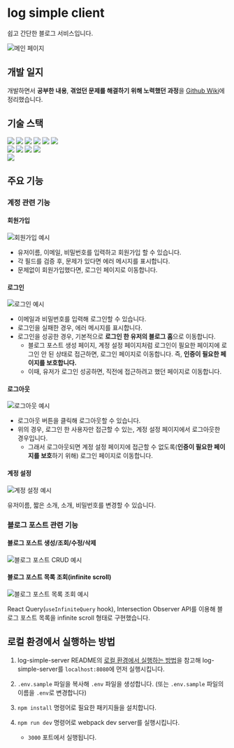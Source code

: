 # log simple client

쉽고 간단한 블로그 서비스입니다.

![메인 페이지](https://user-images.githubusercontent.com/80243123/231373243-cab3cb94-f376-42fa-b001-5cc4fce49a62.gif)

## 개발 일지

개발하면서 **공부한 내용**, **겪었던 문제를 해결하기 위해 노력했던 과정**을 [Github Wiki](https://github.com/keeep-runnning/log-simple-client/wiki)에 정리했습니다.

## 기술 스택

<div>
  <img src="https://img.shields.io/badge/TypeScript-3178C6?style=for-the-badge&logo=TypeScript&logoColor=white" />
  <img src="https://img.shields.io/badge/React-61DAFB?style=for-the-badge&logo=react&logoColor=black" />
  <img src="https://img.shields.io/badge/React%20Router-CA4245?style=for-the-badge&logo=react%20router&logoColor=white" />
  <img src="https://img.shields.io/badge/React%20Query-FF4154?style=for-the-badge&logo=react%20query&logoColor=white" />
  <img src="https://img.shields.io/badge/Emotion-FE74D0?style=for-the-badge" />
  <img src="https://img.shields.io/badge/Chakra%20UI-319795?style=for-the-badge&logo=chakraui&logoColor=white" />
</div>
<div>
  <img src="https://img.shields.io/badge/Webpack-8DD6F9?style=for-the-badge&logo=Webpack&logoColor=black" />
  <img src="https://img.shields.io/badge/Babel-F9DC3E?style=for-the-badge&logo=Babel&logoColor=black" />
  <img src="https://img.shields.io/badge/ESLint-4B32C3?style=for-the-badge&logo=eslint&logoColor=white" />
  <img src="https://img.shields.io/badge/Prettier-F7B93E?style=for-the-badge&logo=prettier&logoColor=black" />
</div>
<div>
  <img src="https://img.shields.io/badge/Node.js-v18-339933?style=for-the-badge&logo=node.js" />
</div>

## 주요 기능

### 계정 관련 기능

#### 회원가입

![회원가입 예시](https://user-images.githubusercontent.com/80243123/231371940-cdf9cc2d-7fed-4a26-930c-7032798e563f.gif)

- 유저이름, 이메일, 비밀번호를 입력하고 회원가입 할 수 있습니다.
- 각 필드를 검증 후, 문제가 있다면 에러 메시지를 표시합니다.
- 문제없이 회원가입했다면, 로그인 페이지로 이동합니다.

#### 로그인

![로그인 예시](https://user-images.githubusercontent.com/80243123/231372359-e4503dc7-cd9a-472b-952b-fcef95d173ef.gif)

- 이메일과 비밀번호를 입력해 로그인할 수 있습니다.
- 로그인을 실패한 경우, 에러 메시지를 표시합니다.
- 로그인을 성공한 경우, 기본적으로 **로그인 한 유저의 블로그 홈**으로 이동합니다.
  - 블로그 포스트 생성 페이지, 계정 설정 페이지처럼 로그인이 필요한 페이지에 로그인 안 된 상태로 접근하면, 로그인 페이지로 이동합니다. 즉, **인증이 필요한 페이지를 보호합니다.**
  - 이때, 유저가 로그인 성공하면, 직전에 접근하려고 했던 페이지로 이동합니다.

#### 로그아웃

![로그아웃 예시](https://user-images.githubusercontent.com/80243123/231372479-c06a9357-078c-40df-aa10-29bc02e80f6f.gif)

- 로그아웃 버튼을 클릭해 로그아웃할 수 있습니다.
- 위의 경우, 로그인 한 사용자만 접근할 수 있는, 계정 설정 페이지에서 로그아웃한 경우입니다.
  - 그래서 로그아웃되면 계정 설정 페이지에 접근할 수 없도록(**인증이 필요한 페이지를 보호**하기 위해) 로그인 페이지로 이동합니다.

#### 계정 설정

![계정 설정 예시](https://user-images.githubusercontent.com/80243123/231372578-44fc2341-6849-4959-a6d0-4ecce9c6e47a.gif)

유저이름, 짧은 소개, 소개, 비밀번호를 변경할 수 있습니다.

### 블로그 포스트 관련 기능

#### 블로그 포스트 생성/조회/수정/삭제

![블로그 포스트 CRUD 예시](https://user-images.githubusercontent.com/80243123/231372895-06061611-3fbd-4274-a4ef-9731f689f3d0.gif)

#### 블로그 포스트 목록 조회(infinite scroll)

![블로그 포스트 목록 조회 예시](https://user-images.githubusercontent.com/80243123/231373018-53890502-80eb-41dc-94a7-d9840f13caab.gif)

React Query(`useInfiniteQuery` hook), Intersection Observer API를 이용해 블로그 포스트 목록을 infinite scroll 형태로 구현했습니다.

## 로컬 환경에서 실행하는 방법

1. log-simple-server README의 [로컬 환경에서 실행하는 방법](https://github.com/keeep-runnning/log-simple-server/blob/main/README.md#%EB%A1%9C%EC%BB%AC-%ED%99%98%EA%B2%BD%EC%97%90%EC%84%9C-%EC%8B%A4%ED%96%89%ED%95%98%EB%8A%94-%EB%B0%A9%EB%B2%95)을 참고해 log-simple-server를 `localhost:8080`에 먼저 실행시킵니다.
2. `.env.sample` 파일을 복사해 `.env` 파일을 생성합니다. (또는 `.env.sample` 파일의 이름을 `.env`로 변경합니다)
3. `npm install` 명령어로 필요한 패키지들을 설치합니다.
4. `npm run dev` 명령어로 webpack dev server를 실행시킵니다.

   - `3000` 포트에서 실행됩니다.
